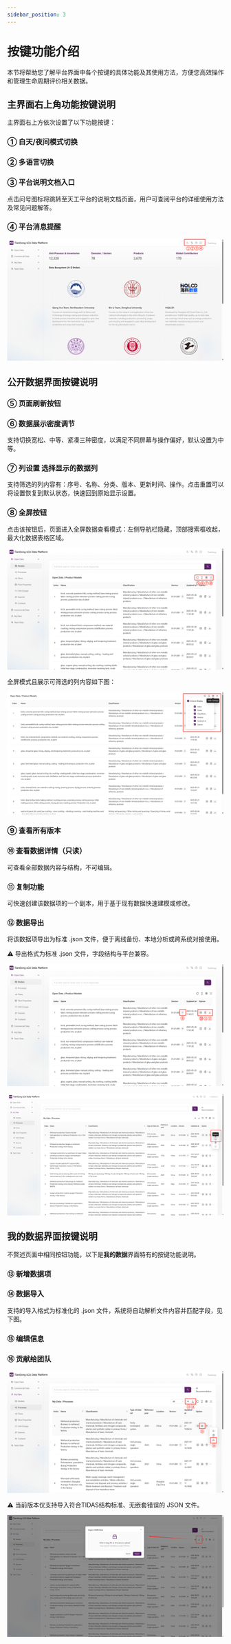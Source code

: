```yaml
---
sidebar_position: 3
---
```


# 按键功能介绍

本节将帮助您了解平台界面中各个按键的具体功能及其使用方法，方便您高效操作和管理生命周期评价相关数据。

## 主界面右上角功能按键说明

主界面右上方依次设置了以下功能按键：

### ① 白天/夜间模式切换

### ② 多语言切换

### ③ 平台说明文档入口

点击问号图标将跳转至天工平台的说明文档页面，用户可查阅平台的详细使用方法及常见问题解答。

### ④ 平台消息提醒

![替代文字](img/main-page-buttons.png)

## 公开数据界面按键说明

### ⑤ 页面刷新按钮

### ⑥ 数据展示密度调节

支持切换宽松、中等、紧凑三种密度，以满足不同屏幕与操作偏好，默认设置为中等。

### ⑦ 列设置 选择显示的数据列

支持筛选的列内容有：序号、名称、分类、版本、更新时间、操作。点击重置可以将设置恢复到默认状态，快速回到原始显示设置。

### ⑧ 全屏按钮

点击该按钮后，页面进入全屏数据查看模式：左侧导航栏隐藏，顶部搜索框收起，最大化数据表格区域。

![替代文字](img/page-button-1.png)

全屏模式且展示可筛选的列内容如下图：

![替代文字](img/filter-column-data.png)

### ⑨ 查看所有版本

### ⑩ 查看数据详情（只读）

可查看全部数据内容与结构，不可编辑。

### ⑪ 复制功能

可快速创建该数据项的一个副本，用于基于现有数据快速建模或修改。

### ⑫ 数据导出

将该数据项导出为标准 .json 文件，便于离线备份、本地分析或跨系统对接使用。

⚠️ 导出格式为标准 .json 文件，字段结构与平台兼容。

![替代文字](img/page-button-2.png)

![替代文字](img/export.png)

## 我的数据界面按键说明

不赘述页面中相同按钮功能，以下是**我的数据**界面特有的按键功能说明。

### ⑬ 新增数据项

### ⑭ 数据导入

支持的导入格式为标准化的 .json 文件，系统将自动解析文件内容并匹配字段，见下图。

### ⑮ 编辑信息

### ⑯ 贡献给团队

![替代文字](img/page-button-3.png)

⚠️ 当前版本仅支持导入符合TIDAS结构标准、无嵌套错误的 JSON 文件。

![替代文字](img/import.png)
